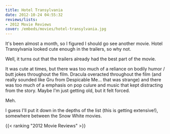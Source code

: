 ```yaml
---
title: Hotel Transylvania
date: 2012-10-24 04:55:32
reviews/lists:
- 2012 Movie Reviews
cover: /embeds/movies/hotel-transylvania.jpg
---
```

It's been almost a month, so I figured I should go see another movie. Hotel Transylvania looked cute enough in the trailers, so why not.

<!--more-->

Well, it turns out that the trailers already had the best part of the movie.

It was cute at times, but there was too much of a reliance on bodily humor / butt jokes throughout the film. Dracula overacted throughout the film (and really sounded like Gru from Despicable Me... that was strange) and there was too much of a emphasis on pop culure and music that kept distracting from the story. Maybe I'm just getting old, but it felt forced.

Meh.

I guess I'll put it down in the depths of the list (this is getting extensive!), somewhere between the Snow White movies.

{{< ranking "2012 Movie Reviews" >}}